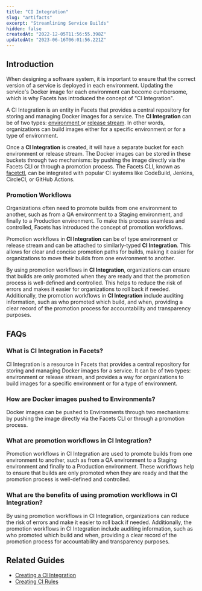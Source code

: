 ```yaml
---
title: "CI Integration"
slug: "artifacts"
excerpt: "Streamlining Service Builds"
hidden: false
createdAt: "2022-12-05T11:56:55.398Z"
updatedAt: "2023-06-16T06:01:56.221Z"
---
```

## Introduction

When designing a software system, it is important to ensure that the correct version of a service is deployed in each environment. Updating the service's Docker image for each environment can become cumbersome, which is why Facets has introduced the concept of "CI Integration".

A CI Integration is an entity in Facets that provides a central repository for storing and managing Docker images for a service. The **CI Integration** can be of two types: [environment ](https://readme.facets.cloud/v1.0/docs/environment#introduction)or [release stream](https://readme.facets.cloud/v1.0/docs/environment#release-stream). In other words, organizations can build images either for a specific environment or for a type of environment.

Once a **CI Integration** is created, it will have a separate bucket for each environment or release stream. The Docker images can be stored in these buckets through two mechanisms: by pushing the image directly via the Facets CLI or through a promotion process. The Facets CLI, known as [facetctl](https://readme.facets.cloud/v1.0/docs/command-line-tool-for-facets), can be integrated with popular CI systems like CodeBuild, Jenkins, CircleCI, or GitHub Actions.

### Promotion Workflows

Organizations often need to promote builds from one environment to another, such as from a QA environment to a Staging environment, and finally to a Production environment. To make this process seamless and controlled, Facets has introduced the concept of promotion workflows.

Promotion workflows in **CI Integration** can be of type environment or release stream and can be attached to similarly-typed **CI Integration**. This allows for clear and concise promotion paths for builds, making it easier for organizations to move their builds from one environment to another.

By using promotion workflows in **CI Integration**, organizations can ensure that builds are only promoted when they are ready and that the promotion process is well-defined and controlled. This helps to reduce the risk of errors and makes it easier for organizations to roll back if needed. Additionally, the promotion workflows in **CI Integration** include auditing information, such as who promoted which build, and when, providing a clear record of the promotion process for accountability and transparency purposes.

## FAQs

### What is CI Integration in Facets?

CI Integration is a resource in Facets that provides a central repository for storing and managing Docker images for a service. It can be of two types: environment or release stream, and provides a way for organizations to build images for a specific environment or for a type of environment.

### How are Docker images pushed to Environments?

Docker images can be pushed to Environments through two mechanisms: by pushing the image directly via the Facets CLI or through a promotion process. 

### What are promotion workflows in CI Integration?

Promotion workflows in CI Integration are used to promote builds from one environment to another, such as from a QA environment to a Staging environment and finally to a Production environment. These workflows help to ensure that builds are only promoted when they are ready and that the promotion process is well-defined and controlled.

### What are the benefits of using promotion workflows in CI Integration?

By using promotion workflows in CI Integration, organizations can reduce the risk of errors and make it easier to roll back if needed. Additionally, the promotion workflows in CI Integration include auditing information, such as who promoted which build and when, providing a clear record of the promotion process for accountability and transparency purposes.

## Related Guides

- [Creating a CI Integration](https://readme.facets.cloud/docs/creating-a-ci-integration)
- [Creating CI Rules](doc:ci-rules)